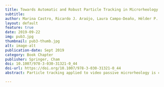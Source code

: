 ```yaml
---
title: Towards Automatic and Robust Particle Tracking in Microrheology Studies
subtitle:
author: Marina Castro, Ricardo J. Araújo, Laura Campo-Deaño, Hélder P. Oliveira
layout: default
feature: true
date: 2019-09-22
img: pub3.jpg
thumbnail: pub3-thumb.jpg
alt: image-alt
publication-date: Sept 2019
category: Book Chapter
publisher: Springer, Cham
doi: 10.1007/978-3-030-31321-0_44
doi-url: https://doi.org/10.1007/978-3-030-31321-0_44
abstract: Particle tracking applied to video passive microrheology is conventionally done through methods that are far from being automatic. Creating mechanisms that decode the image set properties and correctly detect the tracer beads, to find their trajectories, is fundamental to facilitate microrheology studies. In this work, the adequacy of two particle detection methods - a Radial Symmetry-based approach and Gaussian fitting - for microrheology setups is tested, both on a synthetic database and on real data. Results show that it is possible to automate the particle tracking process in this scope, while ensuring high detection accuracy and sub-pixel precision, crucial for an adequate characterization of microrheology studies.

---
```

